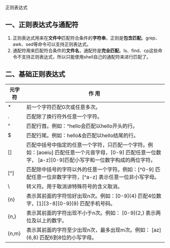 正则表达式

## 一、正则表达式与通配符

1. 正则表达式用来在**文件中**匹配符合条件的**字符串**，正则是**包含匹配**。grep、awk、sed等命令可以支持正则表达式。
2. 通配符用来匹配符合条件的**文件名**，通配符是**完全匹配**。ls、find、cp这些命令不支持正则表达式，所以只能使用shell自己的通配符来进行匹配了。

## 二、基础正则表达式

| 元字符  | 作 用                                                        |
| ------- | ------------------------------------------------------------ |
| *       | 前一个字符匹配0次或任意多次。                                |
| .       | 匹配除了换行符外任意一个字符。                               |
| ^       | 匹配行首。例如：^hello会匹配以hello开头的行。                |
| $       | 匹配行尾。例如：hello&会匹配以hello结尾的行。                |
| []      | 匹配中括号中指定的任意一个字符，只匹配一个字符。例如：[aoeiu] 匹配任意一个元音字母，[0-9] 匹配任意一位数字，  [a-z][0-9]匹配小写字和一位数字构成的两位字符。 |
| [^]     | 匹配除中括号的字符以外的任意一个字符。例如：[^0-9] 匹配任意一位非数字字符，[^a-z] 表示任意一位非小写字母。 |
| \       | 转义符。用于取消讲特殊符号的含义取消。                       |
| \{n\}   | 表示其前面的字符恰好出现n次。例如：[0-9]\{4\} 匹配4位数字，[1][3-8][0-9]\{9\} 匹配手机号码。 |
| \{n,\}  | 表示其前面的字符出现不小于n次。例如： [0-9]\{2,\}   表示两位及以上的数字。 |
| \{n,m\} | 表示其前面的字符至少出现n次，最多出现m次。例如： [az]\{6,8\} 匹配6到8位的小写字母。 |
